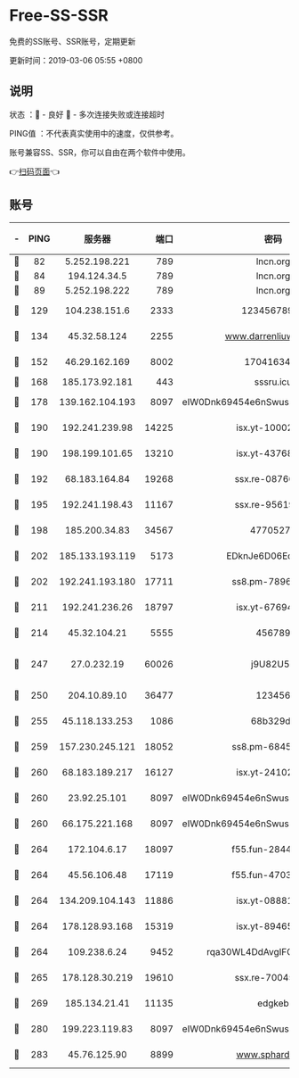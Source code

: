 # Free-SS-SSR

免费的SS账号、SSR账号，定期更新

更新时间：2019-03-06 05:55 +0800

## 说明

状态     ：🙂 - 良好 🙁 - 多次连接失败或连接超时

PING值   ：不代表真实使用中的速度，仅供参考。

账号兼容SS、SSR，你可以自由在两个软件中使用。

👉[扫码页面](https://liesauer.github.io/free-ss-ssr.github.io/)👈

## 账号

|-|PING|服务器|端口|密码|加密方式|区域|
|:----:|:----:|:-----:|-----:|:----:|:----:|:----:|
|🙂|82|5.252.198.221|789|lncn.org|rc4|JP|
|🙂|84|194.124.34.5|789|lncn.org|rc4|JP|
|🙂|89|5.252.198.222|789|lncn.org|rc4|JP|
|🙂|129|104.238.151.6|2333|12345678900|aes-256-cfb|JP|
|🙂|134|45.32.58.124|2255|www.darrenliuwei.com|aes-256-cfb|JP|
|🙂|152|46.29.162.169|8002|1704163453|aes-256-cfb|RU|
|🙂|168|185.173.92.181|443|sssru.icu|rc4-md5|RU|
|🙂|178|139.162.104.193|8097|eIW0Dnk69454e6nSwuspv9DmS201tQ0D|aes-256-cfb|JP|
|🙂|190|192.241.239.98|14225|isx.yt-10002331|aes-256-cfb|US|
|🙂|190|198.199.101.65|13210|isx.yt-43768936|aes-256-cfb|US|
|🙂|192|68.183.164.84|19268|ssx.re-08766670|aes-256-cfb|US|
|🙂|195|192.241.198.43|11167|ssx.re-95619566|aes-256-cfb|US|
|🙂|198|185.200.34.83|34567|47705279|aes-256-cfb|US|
|🙂|202|185.133.193.119|5173|EDknJe6D06EoWDaw|aes-256-cfb|US|
|🙂|202|192.241.193.180|17711|ss8.pm-78965598|aes-256-cfb|US|
|🙂|211|192.241.236.26|18797|isx.yt-67694274|aes-256-cfb|US|
|🙂|214|45.32.104.21|5555|456789|aes-256-cfb|SG|
|🙂|247|27.0.232.19|60026|j9U82U53|xchacha20-ietf-poly1305|HK|
|🙂|250|204.10.89.10|36477|123456|aes-256-cfb|US|
|🙂|255|45.118.133.253|1086|68b329da|aes-256-cfb|SG|
|🙂|259|157.230.245.121|18052|ss8.pm-68457462|aes-256-cfb|SG|
|🙂|260|68.183.189.217|16127|isx.yt-24102866|aes-256-cfb|SG|
|🙂|260|23.92.25.101|8097|eIW0Dnk69454e6nSwuspv9DmS201tQ0D|aes-256-cfb|US|
|🙂|260|66.175.221.168|8097|eIW0Dnk69454e6nSwuspv9DmS201tQ0D|aes-256-cfb|US|
|🙂|264|172.104.6.17|18097|f55.fun-28441819|aes-256-cfb|US|
|🙂|264|45.56.106.48|17119|f55.fun-47038034|aes-256-cfb|US|
|🙂|264|134.209.104.143|11886|isx.yt-08881056|aes-256-cfb|SG|
|🙂|264|178.128.93.168|15319|isx.yt-89465296|aes-256-cfb|SG|
|🙂|264|109.238.6.24|9452|rqa30WL4DdAvgIFG6Fs3znzTa|aes-256-cfb|FR|
|🙂|265|178.128.30.219|19610|ssx.re-70045890|aes-256-cfb|SG|
|🙂|269|185.134.21.41|11135|edgkeb|aes-256-cfb|GB|
|🙂|280|199.223.119.83|8097|eIW0Dnk69454e6nSwuspv9DmS201tQ0D|aes-256-cfb|US|
|🙂|283|45.76.125.90|8899|www.sphard.com|aes-256-cfb|JP|
